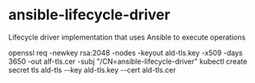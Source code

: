 # ansible-lifecycle-driver
Lifecycle driver implementation that uses Ansible to execute operations


openssl req -newkey rsa:2048 -nodes -keyout ald-tls.key -x509 -days 3650 -out alf-tls.cer -subj "/CN=ansible-lifecycle-driver"
kubectl create secret tls ald-tls --key ald-tls.key --cert ald-tls.cer